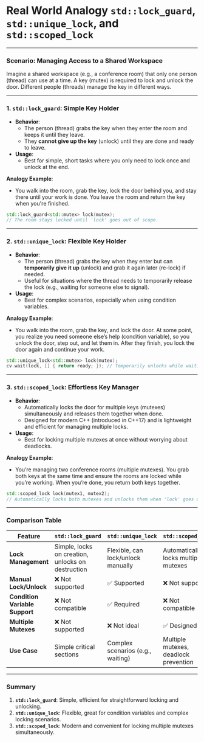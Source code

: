 # Real World Analogy `std::lock_guard`, `std::unique_lock`, and `std::scoped_lock` 
---

### **Scenario**: Managing Access to a Shared Workspace
Imagine a shared workspace (e.g., a conference room) that only one person (thread) can use at a time. A key (mutex) is required to lock and unlock the door. Different people (threads) manage the key in different ways.

---

### **1. `std::lock_guard`**: **Simple Key Holder**
- **Behavior**: 
  - The person (thread) grabs the key when they enter the room and keeps it until they leave.
  - They **cannot give up the key** (unlock) until they are done and ready to leave.
- **Usage**:
  - Best for simple, short tasks where you only need to lock once and unlock at the end.

**Analogy Example**:
  - You walk into the room, grab the key, lock the door behind you, and stay there until your work is done. You leave the room and return the key when you're finished.

```cpp
std::lock_guard<std::mutex> lock(mutex);
// The room stays locked until 'lock' goes out of scope.
```

---

### **2. `std::unique_lock`**: **Flexible Key Holder**
- **Behavior**:
  - The person (thread) grabs the key when they enter but can **temporarily give it up** (unlock) and grab it again later (re-lock) if needed.
  - Useful for situations where the thread needs to temporarily release the lock (e.g., waiting for someone else to signal).
- **Usage**:
  - Best for complex scenarios, especially when using condition variables.

**Analogy Example**:
  - You walk into the room, grab the key, and lock the door. At some point, you realize you need someone else’s help (condition variable), so you unlock the door, step out, and let them in. After they finish, you lock the door again and continue your work.

```cpp
std::unique_lock<std::mutex> lock(mutex);
cv.wait(lock, [] { return ready; }); // Temporarily unlocks while waiting
```

<div style="page-break-after: always;"></div>

---

### **3. `std::scoped_lock`**: **Effortless Key Manager**
- **Behavior**:
  - Automatically locks the door for multiple keys (mutexes) simultaneously and releases them together when done.
  - Designed for modern C++ (introduced in C++17) and is lightweight and efficient for managing multiple locks.
- **Usage**:
  - Best for locking multiple mutexes at once without worrying about deadlocks.

**Analogy Example**:
  - You’re managing two conference rooms (multiple mutexes). You grab both keys at the same time and ensure the rooms are locked while you’re working. When you’re done, you return both keys together.

```cpp
std::scoped_lock lock(mutex1, mutex2);
// Automatically locks both mutexes and unlocks them when 'lock' goes out of scope.
```

---

### **Comparison Table**

| Feature                        | `std::lock_guard`         | `std::unique_lock`          | `std::scoped_lock`          |
|--------------------------------|---------------------------|-----------------------------|-----------------------------|
| **Lock Management**            | Simple, locks on creation, unlocks on destruction | Flexible, can lock/unlock manually | Automatically locks multiple mutexes |
| **Manual Lock/Unlock**         | ❌ Not supported          | ✅ Supported                | ❌ Not supported            |
| **Condition Variable Support** | ❌ Not compatible         | ✅ Required                 | ❌ Not compatible           |
| **Multiple Mutexes**           | ❌ Not supported          | ❌ Not ideal                | ✅ Designed for it          |
| **Use Case**                   | Simple critical sections | Complex scenarios (e.g., waiting) | Multiple mutexes, deadlock prevention |

---

### **Summary**
1. **`std::lock_guard`**: Simple, efficient for straightforward locking and unlocking.
2. **`std::unique_lock`**: Flexible, great for condition variables and complex locking scenarios.
3. **`std::scoped_lock`**: Modern and convenient for locking multiple mutexes simultaneously.